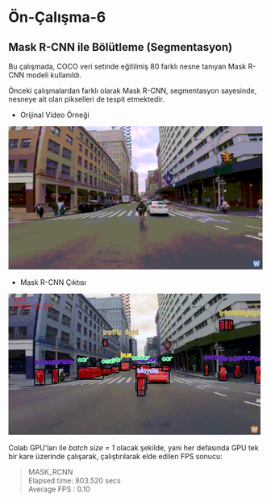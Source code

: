 # Ön-Çalışma-6
## Mask R-CNN ile Bölütleme (Segmentasyon)     

Bu çalışmada, COCO veri setinde eğitilmiş 80 farklı nesne tanıyan Mask R-CNN modeli kullanıldı. 

Önceki çalışmalardan farklı olarak Mask R-CNN, segmentasyon sayesinde, nesneye ait olan pikselleri de tespit etmektedir. 

- Orijinal Video Örneği

![Orijinal](videos/sample.gif) <br>

- Mask R-CNN Çıktısı

![MaskRCNN](videos/sample_MaskRCNN.gif) <br>

Colab GPU'ları ile *batch size = 1* olacak şekilde, yani her defasında GPU tek bir kare üzerinde çalışarak, çalıştırılarak elde edilen FPS sonucu:  
>MASK_RCNN <br>
>Elapsed time: 803.520 secs <br>
>Average FPS : 0.10 <br>

